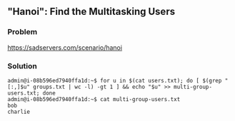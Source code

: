 ## "Hanoi": Find the Multitasking Users

### Problem

https://sadservers.com/scenario/hanoi

### Solution

```
admin@i-08b596ed7940ffa1d:~$ for u in $(cat users.txt); do [ $(grep "[:,]$u" groups.txt | wc -l) -gt 1 ] && echo "$u" >> multi-group-users.txt; done
admin@i-08b596ed7940ffa1d:~$ cat multi-group-users.txt 
bob
charlie
```
